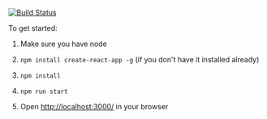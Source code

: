 [![Build Status](https://travis-ci.org/edieblu/reactForm.svg?branch=master)](https://travis-ci.org/edieblu/reactForm)

To get started:

1. Make sure you have node

2. `npm install create-react-app -g` (if you don't have it installed already)

3. `npm install`

4. `npm run start`

5. Open [http://localhost:3000/](http://localhost:3000/) in your browser
